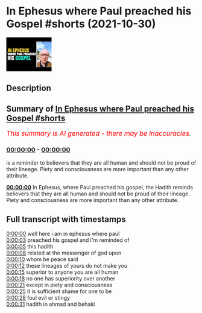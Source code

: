 # In Ephesus where Paul preached his Gospel #shorts (2021-10-30)

![alt In Ephesus where Paul preached his Gospel #shorts](GG6A7U1XVh4.jpg "In Ephesus where Paul preached his Gospel #shorts")

## Description



## Summary of [In Ephesus where Paul preached his Gospel #shorts](https://www.youtube.com/watch?v=GG6A7U1XVh4)


*<span style="color:red; font-size:125%">This summary is AI generated - there may be inaccuracies</span>. [](/)*

### [00:00:00](https://www.youtube.com/watch?v=GG6A7U1XVh4&t=0) - [00:00:00](https://www.youtube.com/watch?v=GG6A7U1XVh4&t=0)

is a reminder to believers that they are all human and should not be proud of their lineage. Piety and consciousness are more important than any other attribute.

**[00:00:00](https://www.youtube.com/watch?v=GG6A7U1XVh4&t=0)** In Ephesus, where Paul preached his gospel, the Hadith reminds believers that they are all human and should not be proud of their lineage. Piety and consciousness are more important than any other attribute.

## Full transcript with timestamps

[0:00:00](https://youtu.be/GG6A7U1XVh4?t=0) well here i am in ephesus where paul  
[0:00:03](https://youtu.be/GG6A7U1XVh4?t=3) preached his gospel and i'm reminded of  
[0:00:05](https://youtu.be/GG6A7U1XVh4?t=5) this hadith  
[0:00:08](https://youtu.be/GG6A7U1XVh4?t=8) related at the messenger of god upon  
[0:00:10](https://youtu.be/GG6A7U1XVh4?t=10) whom be peace said  
[0:00:12](https://youtu.be/GG6A7U1XVh4?t=12) these lineages of yours do not make you  
[0:00:15](https://youtu.be/GG6A7U1XVh4?t=15) superior to anyone you are all human  
[0:00:18](https://youtu.be/GG6A7U1XVh4?t=18) no one has superiority over another  
[0:00:21](https://youtu.be/GG6A7U1XVh4?t=21) except in piety and consciousness  
[0:00:25](https://youtu.be/GG6A7U1XVh4?t=25) it is sufficient shame for one to be  
[0:00:28](https://youtu.be/GG6A7U1XVh4?t=28) foul evil or stingy  
[0:00:31](https://youtu.be/GG6A7U1XVh4?t=31) hadith in ahmad and behaki  
